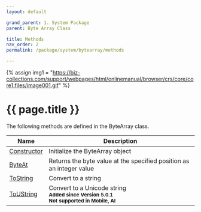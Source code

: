 ```yaml
---
layout: default

grand_parent: 1. System Package
parent: Byte Array Class

title: Methods
nav_order: 2
permalink: /package/system/bytearray/methods

---
```

{% assign img1 = "https://biz-collections.com/support/webpages/html/onlinemanual/browser/crs/core/core1.files/image001.gif" %}


# {{ page.title }}

The following methods are defined in the ByteArray class.

|Name       | Description |
|----------	|-------------|
| [Constructor](/package/system/bytearray/methods/constructor)  |Initialize the ByteArray object |
| [ByteAt](/package/system/bytearray/methods/byteat) 	| Returns the byte value at the specified position as an integer value |
| [ToString](/package/system/bytearray/methods/tostring) 	| Convert to a string |
| [ToUString](/package/system/bytearray/methods/toustring) 	|Convert to a Unicode string<br>**<small>Added since Version 5.0.1</small>**<br>**<small>Not supported in Mobile, AI</small>** |